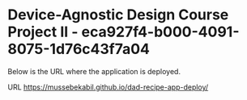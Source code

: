 # Device-Agnostic Design Course Project II - eca927f4-b000-4091-8075-1d76c43f7a04

Below is the URL where the application is deployed.

URL https://mussebekabil.github.io/dad-recipe-app-deploy/
